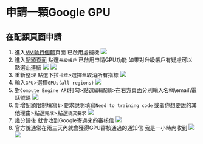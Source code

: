 # 申請一顆Google GPU

## 在配額頁面申請

1. 進入[VM執行個體](https://console.cloud.google.com/compute/instances)頁面 已啟用虛擬機
![](https://i.imgur.com/hhAEaLh.png)
1. 進入[配額頁面](https://console.cloud.google.com/iam-admin/quotas) 點選`升級帳戶` 已啟用申請GPU功能 如果對升級帳戶有疑慮可以點選[此連結](https://github.com/superj80820/cloud-gaming/blob/master/tutorial/Q&A.md#%E5%8D%87%E7%B4%9A%E4%BB%98%E8%B2%BB%E5%B8%B3%E6%88%B6%E6%9C%83%E9%9C%80%E8%A6%81%E9%8C%A2%E5%97%8E)
![](https://i.imgur.com/0T7v0Cr.png)
![](https://i.imgur.com/pkndHiF.png)
3. 重新整理 點選下拉`指標`>選擇`無`取消所有指標
![](https://i.imgur.com/kenXrho.png)
4. 輸入`GPU`>選擇`GPUs(all regions)`
![](https://i.imgur.com/z3aHZYY.png)
5. 對`Compute Engine API`打勾>點選`編輯配額`>在右方頁面分別輸入名稱\email\電話號碼
![](https://i.imgur.com/7qmLwFI.png)
6. 新增配額限制填寫`1`>要求說明填寫`Need to training code` 或者你想要說的其他理由>點選`完成`>點選`提交要求`
![](https://i.imgur.com/NRywiAu.png)
7. 幾分鐘後 就會收到Google寄過來的審核信
![](https://i.imgur.com/G9LFquO.png)
8. 官方說通常在兩三天內就會獲得GPU審核通過的通知信 我是一小時內收到
![](https://i.imgur.com/uelFmkK.png)
![](https://i.imgur.com/FGVNxdN.png)